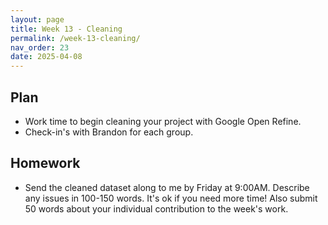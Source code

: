 ```yaml
---
layout: page
title: Week 13 - Cleaning
permalink: /week-13-cleaning/
nav_order: 23
date: 2025-04-08
---
```


## Plan

* Work time to begin cleaning your project with Google Open Refine.
* Check-in's with Brandon for each group.

## Homework

* Send the cleaned dataset along to me by Friday at 9:00AM. Describe any issues in 100-150 words. It's ok if you need more time! Also submit 50 words about your individual contribution to the week's work.